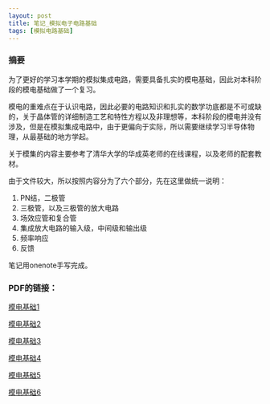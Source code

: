 ```yaml
---
layout: post
title: 笔记_模拟电子电路基础
tags: [模拟电路基础]
---
```


### 摘要

为了更好的学习本学期的模拟集成电路，需要具备扎实的模电基础，因此对本科阶段的模电基础做了一个复习。

模电的重难点在于认识电路，因此必要的电路知识和扎实的数学功底都是不可或缺的，关于晶体管的详细制造工艺和特性方程以及非理想等，本科阶段的模电并没有涉及，但是在模拟集成电路中，由于更偏向于实际，所以需要继续学习半导体物理，从最基础的地方学起。
    
关于模集的内容主要参考了清华大学的华成英老师的在线课程，以及老师的配套教材。

由于文件较大，所以按照内容分为了六个部分，先在这里做统一说明：

1. PN结，二极管
2. 三极管，以及三极管的放大电路
3. 场效应管和复合管
4. 集成放大电路的输入级，中间级和输出级
5. 频率响应
6. 反馈

笔记用onenote手写完成。


### PDF的链接：

[模电基础1](https://naibaowjk.github.io/documents/笔记_模电基础(1).pdf)

[模电基础2](https://naibaowjk.github.io/documents/笔记_模电基础(2).pdf)

[模电基础3](https://naibaowjk.github.io/documents/笔记_模电基础(3).pdf)

[模电基础4](https://naibaowjk.github.io/documents/笔记_模电基础(4).pdf)

[模电基础5](https://naibaowjk.github.io/documents/笔记_模电基础(5).pdf)

[模电基础6](https://naibaowjk.github.io/documents/笔记_模电基础(6).pdf)


